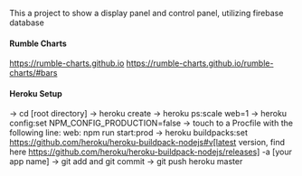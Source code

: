 This a project to show a display panel and control panel, utilizing firebase database



#### Rumble Charts
https://rumble-charts.github.io
https://rumble-charts.github.io/rumble-charts/#bars

#### Heroku Setup
-> cd [root directory]
-> heroku create
-> heroku ps:scale web=1
-> heroku config:set NPM_CONFIG_PRODUCTION=false
-> touch to a Procfile with the following line: web: npm run start:prod
-> heroku buildpacks:set https://github.com/heroku/heroku-buildpack-nodejs#v[latest version, find here https://github.com/heroku/heroku-buildpack-nodejs/releases] -a [your app name]
-> git add and git commit
-> git push heroku master
